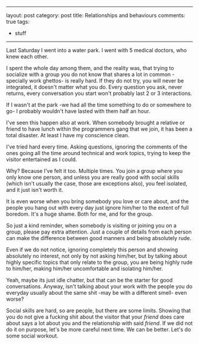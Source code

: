 
---
layout: post
category: post
title: Relationships and behaviours
comments: true
tags:
  - stuff
---

Last Saturday I went into a water park. I went with 5 medical doctors, who knew
each other.

I spent the whole day among them, and the reality was, that trying to socialize
with a group you do not know that shares a lot in common -specially work
ghettos- is really hard. If they do not try, you will never be integrated, it
doesn't matter what you do. Every question you ask, never returns, every
conversation you start won't probably last 2 or 3 interactions.

If I wasn't at the park -we had all the time something to do or somewhere to
go- I probably wouldn't have lasted with them half an hour.

I've seen this happen also at work. When somebody brought a relative or friend
to have lunch within the programmers gang that we join, it has been a total
disaster. At least I have my conscience clean.

I've tried hard every time. Asking questions, ignoring the comments of the ones
going all the time around technical and work topics, trying to keep the visitor
entertained as I could.

Why? Because I've felt it too. Multiple times. You join a group where you only
know one person, and unless you are really good with social skills (which isn't
usually the case, those are exceptions also), you feel isolated, and it just
isn't worth it.

It is even worse when you bring somebody you love or care about, and the people
you hang out with every day just ignore him/her to the extent of full boredom.
It's a huge shame. Both for me, and for the group.

So just a kind reminder, when somebody is visiting or joining you on a group,
please pay extra attention. Just a couple of details from each person can make
the difference between good manners and being absolutely rude.

Even if we do not notice, ignoring completely this person and showing
absolutely no interest, not only by not asking him/her, but by talking about
highly specific topics that only relate to the group, you are being highly rude
to him/her, making him/her uncomfortable and isolating him/her.

Yeah, maybe its just idle chatter, but that can be the starter for good
conversations. Anyway, isn't talking about your work with the
people you do everyday usually about the same shit -may be with a different
smell- even worse?

Social skills are hard, so are people, but there are some limits. Showing that
you do not give a fucking shit about the visitor that your *friend* does care
about says a lot about you and the relationship with said *friend*. If we did
not do it on purpose, let's be more careful next time. We can be better. Let's
do some social workout.

